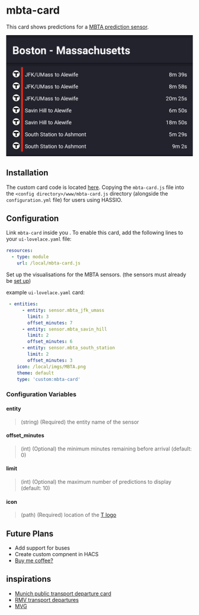 # mbta-card
This card shows predictions for a [MBTA prediction sensor](https://github.com/dhanani94/mbta_predictions). 

![example](./images/example.png)

## Installation
The custom card code is located [here](/mbta-card.js). Copying the `mbta-card.js` file into the `<config directory>/www/mbta-card.js` directory (alongside the `configuration.yml` file) for users using HASSIO. 

## Configuration

Link `mbta-card` inside you .
To enable this card, add the following lines to your `ui-lovelace.yaml` file:

```yaml
resources:
  - type: module
    url: /local/mbta-card.js
```

Set up the visualisations for the MBTA sensors. (the sensors must already be [set up](https://github.com/dhanani94/mbta_predictions))

example `ui-lovelace.yaml` card: 

```yaml
 - entities:
      - entity: sensor.mbta_jfk_umass
        limit: 3
        offset_minutes: 7
      - entity: sensor.mbta_savin_hill
        limit: 2
        offset_minutes: 6
      - entity: sensor.mbta_south_station
        limit: 2
        offset_minutes: 3
    icon: /local/imgs/MBTA.png
    theme: default
    type: 'custom:mbta-card'
```

### Configuration Variables
#### entity
> (string) (Required) the entity name of the sensor
#### offset_minutes
> (int) (Optional) the minimum minutes remaining before arrival (default: 0)
#### limit
> (int) (Optional) the maximum number of predictions to display (default: 10)
#### icon
> (path) (Required) location of the [T logo](./images/MBTA.png)

## Future Plans 

* Add support for buses 
* Create custom compnent in HACS 
* [Buy me coffee?](https://www.buymeacoffee.com/dhanani94)

## inspirations

* [Munich public transport departure card](https://community.home-assistant.io/t/lovelace-munich-public-transport-departure-card/59622)
* [RMV transport departures](https://community.home-assistant.io/t/rmv-transport-departures/63935)
* [MVG](https://www.home-assistant.io/integrations/mvglive)

